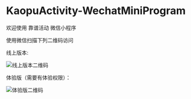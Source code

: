 # KaopuActivity-WechatMiniProgram

欢迎使用 靠谱活动 微信小程序

使用微信扫描下列二维码访问 

线上版本:

![线上版本二维码](https://image-in.chcbst.com/etc/live_version_access_barcode.jpg)

体验版（需要有体验权限）：

![体验版二维码](https://image-in.chcbst.com/etc/trail_version_access_barcode.jpg)
